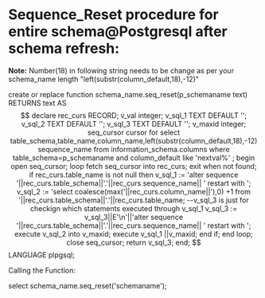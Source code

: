 # Sequence_Reset procedure for entire schema@Postgresql after schema refresh:

**Note:**  Number(18) in following string needs to be change as per your schema_name length "left(substr(column_default,18),-12)"

create or replace function schema_name.seq_reset(p_schemaname text)
RETURNS text AS $$
declare
rec_curs RECORD;
v_val integer;
v_sql_1 TEXT DEFAULT '';
v_sql_2 TEXT DEFAULT '';
v_sql_3 TEXT DEFAULT '';
v_maxid integer;
seq_cursor cursor for select table_schema,table_name,column_name,left(substr(column_default,18),-12) sequence_name from information_schema.columns where table_schema=p_schemaname and column_default like 'nextval%' ;
begin
open seq_cursor;
loop
fetch seq_cursor into rec_curs;
exit when not found;
if rec_curs.table_name is not null then
v_sql_1 := 'alter sequence '||rec_curs.table_schema||'.'||rec_curs.sequence_name|| ' restart with ';
v_sql_2 := 'select coalesce(max('||rec_curs.column_name||'),0) +1 from '||rec_curs.table_schema||'.'||rec_curs.table_name;
--v_sql_3 is just for checkign which statements executed through v_sql_1
v_sql_3 := v_sql_3||E'\n'||'alter sequence '||rec_curs.table_schema||'.'||rec_curs.sequence_name|| ' restart with ';
execute v_sql_2 into v_maxid;
execute v_sql_1 ||v_maxid;
end if;
end loop;
close seq_cursor;
return v_sql_3;
end; $$
LANGUAGE plpgsql; 

Calling the Function:

select schema_name.seq_reset('schemaname'); 
